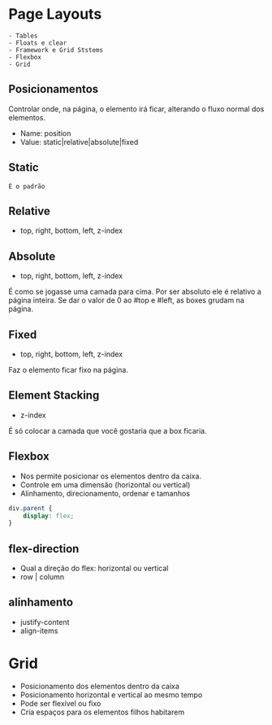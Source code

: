 # Page Layouts

    - Tables
    - Floats e clear
    - Framework e Grid Ststems
    - Flexbox
    - Grid

## Posicionamentos

Controlar onde, na página, o elemento irá ficar, alterando o fluxo normal dos elementos.

- Name: position
- Value: static|relative|absolute|fixed


## Static
    É o padrão


## Relative

- top, right, bottom, left, z-index

## Absolute

- top, right, bottom, left, z-index

É como se jogasse uma camada para cima. Por ser absoluto ele é relativo a página inteira. Se dar o valor de 0 ao #top e #left, as boxes grudam na página.

## Fixed

- top, right, bottom, left, z-index

Faz o elemento ficar fixo na página.

## Element Stacking

- z-index

É só colocar a camada que você gostaria que a box ficaria.


## Flexbox
* Nos permite posicionar os elementos dentro da caixa.
* Controle em uma dimensão (horizontal ou vertical)
* Alinhamento, direcionamento, ordenar e tamanhos

```css
div.parent {
    display: flex;
}
```

## flex-direction

* Qual a direção do flex: horizontal ou vertical
* row | column

## alinhamento

* justify-content
* align-items

# Grid

* Posicionamento dos elementos dentro da caixa
* Posicionamento horizontal e vertical ao mesmo tempo
* Pode ser flexível ou fixo
* Cria espaços para os elementos filhos habitarem

